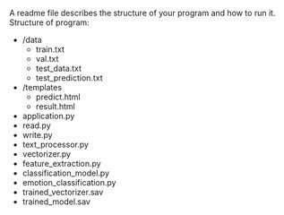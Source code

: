  A readme file describes the structure of your program and how to run it.
Structure of program:
 - /data
   - train.txt
   - val.txt
   - test_data.txt
   - test_prediction.txt
 - /templates
   - predict.html
   - result.html
 - application.py
 - read.py
 - write.py
 - text_processor.py
 - vectorizer.py
 - feature_extraction.py
 - classification_model.py
 - emotion_classification.py
 - trained_vectorizer.sav
 - trained_model.sav
